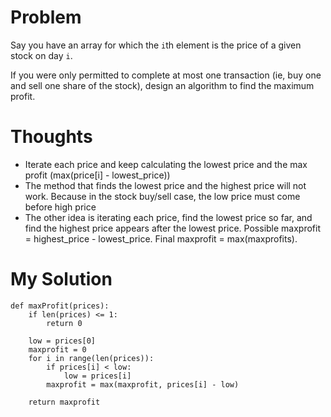 # Problem

Say you have an array for which the ```i```th element is the price of a given stock on day ```i```.

If you were only permitted to complete at most one transaction (ie, buy one and sell one share of the stock), design an algorithm to find the maximum profit.

# Thoughts

- Iterate each price and keep calculating the lowest price and the max profit (max(price[i] - lowest_price))
- The method that finds the lowest price and the highest price will not work. Because in the stock buy/sell case, the low price must come before high price
- The other idea is iterating each price, find the lowest price so far, and find the highest price appears after the lowest price. Possible maxprofit = highest_price - lowest_price. Final maxprofit = max(maxprofits).

# My Solution

```
def maxProfit(prices):
    if len(prices) <= 1:
        return 0
    
    low = prices[0]
    maxprofit = 0
    for i in range(len(prices)):
        if prices[i] < low:
            low = prices[i]
        maxprofit = max(maxprofit, prices[i] - low)
    
    return maxprofit
```
